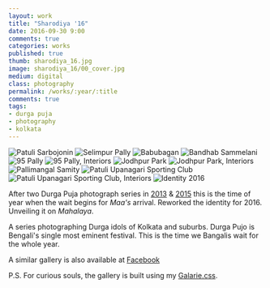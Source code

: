 ```yaml
---
layout: work
title: "Sharodiya '16"
date: 2016-09-30 9:00
comments: true
categories: works
published: true
thumb: sharodiya_16.jpg
image: sharodiya_16/00_cover.jpg
medium: digital
class: photography
permalink: /works/:year/:title
comments: true
tags:
- durga puja
- photography
- kolkata
---
```


<p>
  <div class="fotorama" data-keyboard="true" data-arrows="true" data-click="true" data-swipe="true" data-autoplay="true" data-loop="true" data-allowfullscreen="native">
      <img src="/images/works/sharodiya_16/11_patuli_sarbojonin.jpg" alt="Patuli Sarbojonin" data-caption="Patuli Sarbojonin">
      <img src="/images/works/sharodiya_16/10_selimpur_pally.jpg" alt="Selimpur Pally" data-caption="Selimpur Pally">
      <img src="/images/works/sharodiya_16/09_babubagan.jpg" alt="Babubagan" data-caption="Babubagan">
      <img src="/images/works/sharodiya_16/08_bandhab_sammelani.jpg" alt="Bandhab Sammelani" data-caption="Bandhab Sammelani">
      <img src="/images/works/sharodiya_16/07_95_pally.jpg" alt="95 Pally" data-caption="95 Pally">
      <img src="/images/works/sharodiya_16/06_95_pally.jpg" alt="95 Pally, Interiors" data-caption="95 Pally, Interiors">
      <img src="/images/works/sharodiya_16/05_jodhpur_park.jpg" alt="Jodhpur Park" data-caption="Jodhpur Park">
      <img src="/images/works/sharodiya_16/04_jodhpur_park.jpg" alt="Jodhpur Park, Interiors" data-caption="Jodhpur Park, Interiors">
      <img src="/images/works/sharodiya_16/03_pallimangal.jpg" alt="Pallimangal Samity" data-caption="Pallimangal Samity">
      <img src="/images/works/sharodiya_16/02_patuli.jpg" alt="Patuli Upanagari Sporting Club" data-caption="Patuli Upanagari Sporting Club">
      <img src="/images/works/sharodiya_16/01_patuli.jpg" alt="Patuli Upanagari Sporting Club, Interiors" data-caption="Patuli Upanagari Sporting Club, Interiors">
      <img src="/images/works/sharodiya_16/00_cover.jpg" alt="Identity 2016" data-caption="Identity 2016">
  </div>
</p>

After two Durga Puja photograph series in [2013](http://upamanyu.in/works/2013/sharodiya-13/) & [2015](http://upamanyu.in/works/2015/sharodiya-15/) this is the time of year when the wait begins for _Maa's_ arrival. Reworked the identity for 2016. Unveiling it on _Mahalaya_.

A series photographing Durga idols of Kolkata and suburbs. Durga Pujo is Bengali's single most eminent festival. This is the time we Bangalis wait for the whole year.

A similar gallery is also available at <a href="" target="_blank">Facebook</a> 

P.S. For curious souls, the gallery is built using my [Galarie.css](http://upamanyu.in/galarie-css/).